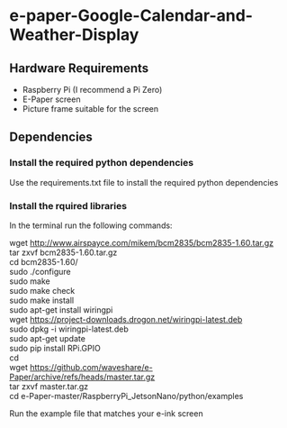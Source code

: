 # e-paper-Google-Calendar-and-Weather-Display

## Hardware Requirements

* Raspberry Pi (I recommend a Pi Zero)
* E-Paper screen
* Picture frame suitable for the screen

## Dependencies

### Install the required python dependencies

Use the requirements.txt file to install the required python dependencies

### Install the rquired libraries

In the terminal run the following commands:

wget <http://www.airspayce.com/mikem/bcm2835/bcm2835-1.60.tar.gz>\
tar zxvf bcm2835-1.60.tar.gz\
cd bcm2835-1.60/\
sudo ./configure\
sudo make\
sudo make check\
sudo make install\
sudo apt-get install wiringpi\
wget <https://project-downloads.drogon.net/wiringpi-latest.deb>\
sudo dpkg -i wiringpi-latest.deb\
sudo apt-get update\
sudo pip install RPi.GPIO\
cd\
wget <https://github.com/waveshare/e-Paper/archive/refs/heads/master.tar.gz>\
tar zxvf master.tar.gz\
cd e-Paper-master/RaspberryPi_JetsonNano/python/examples

Run the example file that matches your e-ink screen
